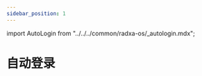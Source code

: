 ```yaml
---
sidebar_position: 1
---
```


import AutoLogin from "../../../common/radxa-os/\_autologin.mdx";

# 自动登录

<AutoLogin />
